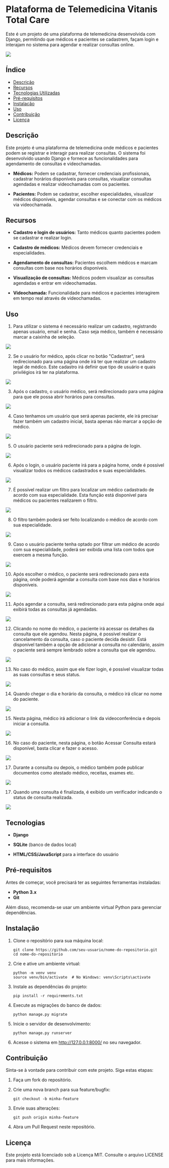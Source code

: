 # Plataforma de Telemedicina Vitanis Total Care

Este é um projeto de uma plataforma de telemedicina desenvolvida com Django, permitindo que médicos e pacientes se cadastrem, façam login e interajam no sistema para agendar e realizar consultas online.

<img src = "https://github.com/allesantos/allesantos/blob/main/imagens/Vitanis/img1.png">

## Índice
- [Descrição](#Descrição)
- [Recursos](#Recursos)
- [Tecnologias Utilizadas](#Tecnologias)
- [Pré-requisitos](#Pré-requisitos)
- [Instalação](#Instalação)
- [Uso](#Uso)
- [Contribuição](#Contribuição)
- [Licença](#Licença)


## Descrição

Este projeto é uma plataforma de telemedicina onde médicos e pacientes podem se registrar e interagir para realizar consultas. O sistema foi desenvolvido usando Django e fornece as funcionalidades para agendamento de consultas e videochamadas.

-  __Médicos:__ Podem se cadastrar, fornecer credenciais profissionais, cadastrar horários disponíveis para consultas, visualizar consultas agendadas e realizar videochamadas com os pacientes.

-  __Pacientes:__ Podem se cadastrar, escolher especialidades, visualizar médicos disponíveis, agendar consultas e se conectar com os médicos via videochamada.


## Recursos

-  __Cadastro e login de usuários:__  Tanto médicos quanto pacientes podem se cadastrar e realizar login.
  
-  __Cadastro de médicos:__ Médicos devem fornecer credenciais e especialidades.
  
-  __Agendamento de consultas:__ Pacientes escolhem médicos e marcam consultas com base nos horários disponíveis.
  
-  __Visualização de consultas:__ Médicos podem visualizar as consultas agendadas e entrar em videochamadas.
  
-  __Videochamada:__ Funcionalidade para médicos e pacientes interagirem em tempo real através de videochamadas.


## Uso

1. Para utilizar o sistema é necessário realizar um cadastro, registrando apenas usuário, email e senha. Caso seja médico, também é necessário marcar a caixinha de seleção.

<img src = "https://github.com/allesantos/allesantos/blob/main/imagens/Vitanis/img2.png">

2. Se o usuário for médico, após clicar no botão "Cadastrar", será redirecionado para uma página onde irá ter que realizar um cadastro legal de médico. Este cadastro irá definir que tipo de usuário e quais privilégios irá ter na plataforma.

<img src = "https://github.com/allesantos/allesantos/blob/main/imagens/Vitanis/img3.png">

3. Após o cadastro, o usuário médico, será redirecionado para uma página para que ele possa abrir horários para consultas.

<img src = "https://github.com/allesantos/allesantos/blob/main/imagens/Vitanis/img4.png">

4. Caso tenhamos um usuário que será apenas paciente, ele irá precisar fazer também um cadastro inicial, basta apenas não marcar a opção de médico.

<img src = "https://github.com/allesantos/allesantos/blob/main/imagens/Vitanis/img5.png">

5. O usuário paciente será redirecionado para a página de login.

<img src = "https://github.com/allesantos/allesantos/blob/main/imagens/Vitanis/img6.png">

6. Após o login, o usuário paciente irá para a página home, onde é possível visualizar todos os médicos cadastrados e suas especialidades.

<img src = "https://github.com/allesantos/allesantos/blob/main/imagens/Vitanis/img7.png">

7. É possível realizar um filtro para localizar um médico cadastrado de acordo com sua especialidade. Esta função está disponível para médicos ou pacientes realizarem o filtro.

<img src = "https://github.com/allesantos/allesantos/blob/main/imagens/Vitanis/img8.png">

8. O filtro também poderá ser feito localizando o médico de acordo com sua especialidade.

<img src = "https://github.com/allesantos/allesantos/blob/main/imagens/Vitanis/img9.png">

9. Caso o usuário paciente tenha optado por filtrar um médico de acordo com sua especialidade, poderá ser exibida uma lista com todos que exercem a mesma função.

<img src = "https://github.com/allesantos/allesantos/blob/main/imagens/Vitanis/img10.png">

10. Após escolher o médico, o paciente será redirecionado para esta página, onde poderá agendar a consulta com base nos dias e horários disponíveis.

<img src = "https://github.com/allesantos/allesantos/blob/main/imagens/Vitanis/img11.png">

11. Após agendar a consulta, será redirecionado para esta página onde aqui exibirá todas as consultas já agendadas.

<img src = "https://github.com/allesantos/allesantos/blob/main/imagens/Vitanis/img12.png">

12. Clicando no nome do médico, o paciente irá acessar os detalhes da consulta que ele agendou. Nesta página, é possível realizar o cancelamento da consulta, caso o paciente decida desistir. Está disponível também a opção de adicionar a consulta no calendário, assim o paciente será sempre lembrado sobre a consulta que ele agendou.

<img src = "https://github.com/allesantos/allesantos/blob/main/imagens/Vitanis/img13.png">

13. No caso do médico, assim que ele fizer login, é possível visualizar todas as suas consultas e seus status.

<img src = "https://github.com/allesantos/allesantos/blob/main/imagens/Vitanis/img14.png">

14. Quando chegar o dia e horário da consulta, o médico irá clicar no nome do paciente.

<img src = "https://github.com/allesantos/allesantos/blob/main/imagens/Vitanis/img15.png">

15. Nesta página, médico irá adicionar o link da videoconferência e depois iniciar a consulta.

<img src = "https://github.com/allesantos/allesantos/blob/main/imagens/Vitanis/img16.png">

16. No caso do paciente, nesta página, o botão Acessar Consulta estará disponível, basta clicar e fazer o acesso.

<img src = "https://github.com/allesantos/allesantos/blob/main/imagens/Vitanis/img17.png">

17. Durante a consulta ou depois, o médico também pode publicar documentos como atestado médico, receitas, exames etc.

<img src = "https://github.com/allesantos/allesantos/blob/main/imagens/Vitanis/img18.png">

17. Quando uma consulta é finalizada, é exibido um verificador indicando o status de consulta realizada.

<img src = "https://github.com/allesantos/allesantos/blob/main/imagens/Vitanis/19.png">


## Tecnologias

-  __Django__
  
-  __SQLite__ (banco de dados local)

-  __HTML/CSS/JavaScript__ para a interface do usuário


## Pré-requisitos

Antes de começar, você precisará ter as seguintes ferramentas instaladas:
-  __Python 3.x__
-  __Git__
  
Além disso, recomenda-se usar um ambiente virtual Python para gerenciar dependências.


## Instalação

1. Clone o repositório para sua máquina local:

    ```
    git clone https://github.com/seu-usuario/nome-do-repositorio.git
    cd nome-do-repositorio
    ```

2. Crie e ative um ambiente virtual:

    ```
    python -m venv venv
    source venv/bin/activate  # No Windows: venv\Scripts\activate
    ```

3. Instale as dependências do projeto:

    ```
    pip install -r requirements.txt
    ```

4. Execute as migrações do banco de dados:

    ```
    python manage.py migrate
    ```

5. Inicie o servidor de desenvolvimento:

    ```
    python manage.py runserver
    ```

6. Acesse o sistema em http://127.0.0.1:8000/ no seu navegador.


## Contribuição

Sinta-se à vontade para contribuir com este projeto. Siga estas etapas:

1. Faça um fork do repositório.

2. Crie uma nova branch para sua feature/bugfix:

    ```
    git checkout -b minha-feature
    ```

3. Envie suas alterações:

    ```
    git push origin minha-feature
    ```

4. Abra um Pull Request neste repositório.


## Licença

Este projeto está licenciado sob a Licença MIT. Consulte o arquivo LICENSE para mais informações.

